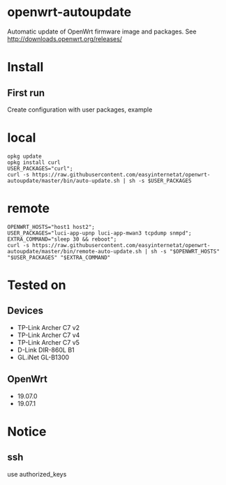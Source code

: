 # openwrt-autoupdate
Automatic update of OpenWrt firmware image  and packages.
See http://downloads.openwrt.org/releases/
# Install

## First run
Create configuration with user packages, example
# local

````
opkg update
opkg install curl
USER_PACKAGES="curl";
curl -s https://raw.githubusercontent.com/easyinternetat/openwrt-autoupdate/master/bin/auto-update.sh | sh -s $USER_PACKAGES
````
# remote

````
OPENWRT_HOSTS="host1 host2";
USER_PACKAGES="luci-app-upnp luci-app-mwan3 tcpdump snmpd";
EXTRA_COMMAND="sleep 30 && reboot";
curl -s https://raw.githubusercontent.com/easyinternetat/openwrt-autoupdate/master/bin/remote-auto-update.sh | sh -s "$OPENWRT_HOSTS" "$USER_PACKAGES" "$EXTRA_COMMAND"
````

# Tested on
## Devices
- TP-Link Archer C7 v2
- TP-Link Archer C7 v4
- TP-Link Archer C7 v5
- D-Link DIR-860L B1
- GL.iNet GL-B1300 
## OpenWrt
- 19.07.0
- 19.07.1

# Notice
## ssh
use authorized_keys
